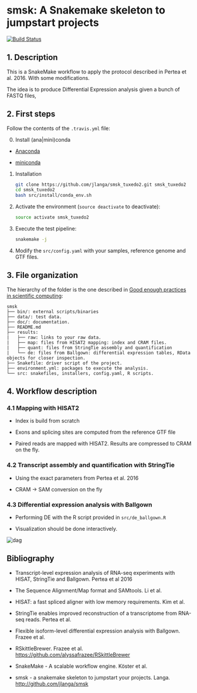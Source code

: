 # smsk: A Snakemake skeleton to jumpstart projects

[![Build Status](https://travis-ci.org/jlanga/smsk_tuxedo2.svg?branch=master)](https://travis-ci.org/jlanga/smsk_tuxedo2)



## 1. Description

This is a SnakeMake workflow to apply the protocol described in Pertea et al. 2016. With some
modifications.

The idea is to produce Differential Expression analysis given a bunch of FASTQ files,



## 2. First steps

Follow the contents of the `.travis.yml` file:

0. Install (ana|mini)conda

- [Anaconda](https://www.continuum.io/downloads)

- [miniconda](http://conda.pydata.org/miniconda.html)

1. Installation

    ```sh
    git clone https://github.com/jlanga/smsk_tuxedo2.git smsk_tuxedo2
    cd smsk_tuxedo2
    bash src/install/conda_env.sh
    ```

2. Activate the environment (`source deactivate` to deactivate):
    ```sh
    source activate smsk_tuxedo2
    ```

3. Execute the test pipeline:

    ```sh
    snakemake -j
    ```

4.  Modify the `src/config.yaml` with your samples, reference genome and GTF files.



## 3. File organization

The hierarchy of the folder is the one described in [Good enough practices in scientific computing](https://swcarpentry.github.io/good-enough-practices-in-scientific-computing/):

```
smsk
├── bin/: external scripts/binaries
├── data/: test data.
├── doc/: documentation.
├── README.md
├── results:
|   ├── raw: links to your raw data.
|   ├── map: files from HISAT2 mapping: index and CRAM files.
|   ├── quant: files from StringTie assembly and quantification
|   └── de: files from Ballgown: differential expression tables, RData objects for closer inspection.
├── Snakefile: driver script of the project.
├── environment.yml: packages to execute the analysis.
└── src: snakefiles, installers, config.yaml, R scripts.
```



## 4. Workflow description

### 4.1 Mapping with HISAT2

- Index is build from scratch

- Exons and splicing sites are computed from the reference GTF file

- Paired reads are mapped with HISAT2. Results are compressed to CRAM on the fly.

### 4.2 Transcript assembly and quantification with StringTie

- Using the exact parameters from Pertea et al. 2016

- CRAM -> SAM conversion on the fly

### 4.3 Differential expression analysis with Ballgown

- Performing DE with the R script provided in `src/de_ballgown.R`

- Visualization should be done interactively.

![dag](https://raw.github.com/jlanga/smsk_tuxedo2/master/dag.svg)



## Bibliography

- Transcript-level expression analysis of RNA-seq experiments with HISAT, StringTie and Ballgown. Pertea et al 2016

- The Sequence Alignment/Map format and SAMtools. Li et al.

- HISAT: a fast spliced aligner with low memory requirements. Kim et al.

- StringTie enables improved reconstruction of a transcriptome from RNA-seq reads. Pertea et al.

- Flexible isoform-level differential expression analysis with Ballgown. Frazee et al.

- RSkittleBrewer. Frazee et al. https://github.com/alyssafrazee/RSkittleBrewer

- SnakeMake - A scalable workflow engine. Köster et al.

- smsk - a snakemake skeleton to jumpstart your projects. Langa. http://github.com/jlanga/smsk
